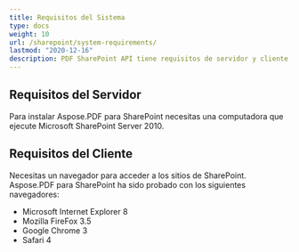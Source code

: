 ```yaml
---
title: Requisitos del Sistema
type: docs
weight: 10
url: /sharepoint/system-requirements/
lastmod: "2020-12-16"
description: PDF SharePoint API tiene requisitos de servidor y cliente, así como la necesidad de una computadora que ejecute Microsoft SharePoint Server.
---
```


## **Requisitos del Servidor**

Para instalar Aspose.PDF para SharePoint necesitas una computadora que ejecute Microsoft SharePoint Server 2010.

## **Requisitos del Cliente**

Necesitas un navegador para acceder a los sitios de SharePoint. Aspose.PDF para SharePoint ha sido probado con los siguientes navegadores:

- Microsoft Internet Explorer 8
- Mozilla FireFox 3.5
- Google Chrome 3
- Safari 4